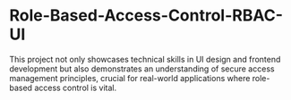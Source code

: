 # Role-Based-Access-Control-RBAC-UI
This project not only showcases technical skills in UI design and frontend development but also demonstrates an understanding of secure access management principles, crucial for real-world applications where role-based access control is vital.
